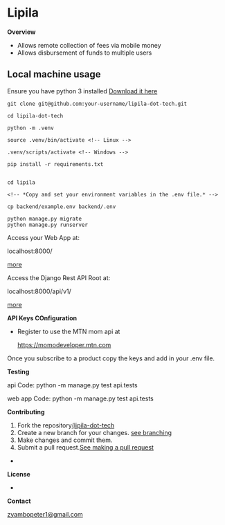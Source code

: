 # Lipila

**Overview**

- Allows remote collection of fees via mobile money
- Allows disbursement of funds to multiple users

## Local machine usage
Ensure you have python 3 installed
[Download it here](https://www.python.org/downloads/)

    git clone git@github.com:your-username/lipila-dot-tech.git

    cd lipila-dot-tech    

    python -m .venv

    source .venv/bin/activate <!-- Linux -->

    .venv/scripts/activate <!-- Windows -->

    pip install -r requirements.txt
    

    cd lipila

    <!-- *Copy and set your environment variables in the .env file.* -->

    cp backend/example.env backend/.env

    python manage.py migrate
    python manage.py runserver

Access your Web App at:

localhost:8000/

[more](./lipila/web/)


Access the Django Rest API Root at:

localhost:8000/api/v1/

[more](./lipila/api/)


**API Keys COnfiguration**

- Register to use the MTN mom api at
    
    https://momodeveloper.mtn.com

Once you subscribe to a product copy the keys and add in your .env file.


**Testing**

api Code:
    python -m manage.py test api.tests

web app Code:
    python -m manage.py test api.tests


**Contributing**

1. Fork the repository[(lipila-dot-tech](https://github.com/Lipila-tech/Lipila-rest-api)
2. Create a new branch for your changes. [see branching](https://git-scm.com/book/en/v2/Git-Branching-Branches-in-a-Nutshell)
3. Make changes and commit them.
4. Submit a pull request.[See making a pull request](https://docs.github.com/en/pull-requests/collaborating-with-pull-requests/proposing-changes-to-your-work-with-pull-requests/creating-a-pull-request)
-

**License**

-

**Contact**

zyambopeter1@gmail.com
